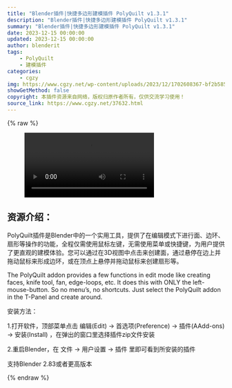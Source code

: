```yaml
---
title: "Blender插件|快捷多边形建模插件 PolyQuilt v1.3.1"
description: "Blender插件|快捷多边形建模插件 PolyQuilt v1.3.1"
summary: "Blender插件|快捷多边形建模插件 PolyQuilt v1.3.1"
date: 2023-12-15 00:00:00
updated: 2023-12-15 00:00:00
author: blenderit
tags: 
    - PolyQuilt
    - 建模插件
categories:
    - cgzy
img: https://www.cgzy.net/wp-content/uploads/2023/12/1702608367-bf2b585aaeb7a04.webp
showGetMethod: false
copyright: 本插件资源来自网络，版权归原作者所有，仅供交流学习使用！
source_link: https://www.cgzy.net/37632.html
---
```


{% raw %}
<figure class="wp-block-video aligncenter"><video controls src="http://cloud.video.taobao.com/play/u/null/p/1/e/6/t/1/442497183374.mp4"></video></figure><div class="wp-block-pandastudio-title"><div class="title_style_01"><h2 id="h2-0">资源介绍：</h2></div></div><p class="is-style-text-indent-2em">PolyQuilt插件是Blender中的一个实用工具，提供了在编辑模式下进行面、边环、扇形等操作的功能，全程仅需使用鼠标左键，无需使用菜单或快捷键，为用户提供了更直观的建模体验。您可以通过在3D视图中点击来创建面，通过悬停在边上并拖动鼠标来形成边环，或在顶点上悬停并拖动鼠标来创建扇形等。</p><p>The PolyQuilt addon provides a few functions in edit mode like creating faces, knife tool, fan, edge-loops, etc. It does this with ONLY the left-mouse-button. So no menu’s, no shortcuts. Just select the PolyQuilt addon in the T-Panel and create around.</p><div class="wp-block-pandastudio-title"><div class="title_style_01"><p>安装方法：</p></div></div><p>1.打开软件，顶部菜单点击 编辑(Edit) → 首选项(Preference) → 插件(AAdd-ons) → 安装(Install) ，在弹出的窗口里选择插件zip文件安装</p><p>2.重启Blender，在 文件 → 用户设置 → 插件 里即可看到所安装的插件</p><div class="wp-block-pandastudio-tips"><div class="tip success "><p>支持Blender 2.83或者更高版本</p>
</div></div>
<div style="display: none">cgzy</div>
{% endraw %}